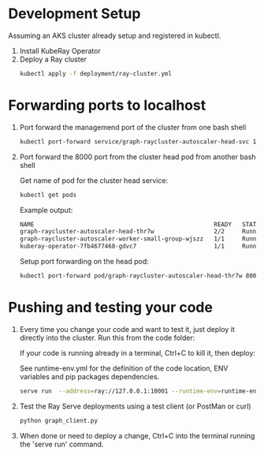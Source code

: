 # Development Setup

Assuming an AKS cluster already setup and registered in kubectl.

1. Install KubeRay Operator
2. Deploy a Ray cluster
	```bash
	kubectl apply -f deployment/ray-cluster.yml
	```

# Forwarding ports to localhost

1. Port forward the managemend port of the cluster from one bash shell
	```bash
	kubectl port-forward service/graph-raycluster-autoscaler-head-svc 10001:10001
	```
2. Port forward the 8000 port from the cluster head pod from another bash shell

	Get name of pod for the cluster head service:
	```bash
	kubectl get pods
	```
	Example output:
	```bash
	NAME                                                   READY   STATUS    RESTARTS   AGE
	graph-raycluster-autoscaler-head-thr7w                 2/2     Running   0          27m
	graph-raycluster-autoscaler-worker-small-group-wjszz   1/1     Running   0          27m
	kuberay-operator-7fb4677468-gdvc7                      1/1     Running   0          3h58m
	```
	Setup port forwarding on the head pod:
	```bash
	kubectl port-forward pod/graph-raycluster-autoscaler-head-thr7w 8000:8000
	```

# Pushing and testing your code

1. Every time you change your code and want to test it, just deploy it directly into the cluster. Run this from the code folder:

	If your code is running already in a terminal, Ctrl+C to kill it, then deploy:

	See runtime-env.yml for the definition of the code location, ENV variables and pip packages dependencies.
	```bash
	serve run  --address=ray://127.0.0.1:10001 --runtime-env=runtime-env.yml graph:deployment_graph
	```

2. Test the Ray Serve deployments using a test client (or PostMan or curl)
	```bash
	python graph_client.py
	```

3. When done or need to deploy a change, Ctrl+C into the terminal running the 'serve run' command.